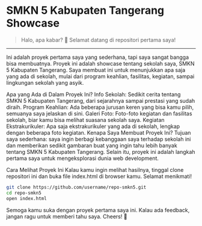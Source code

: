 # SMKN 5 Kabupaten Tangerang Showcase
> Halo, apa kabar? 🙌 Selamat datang di repositori pertama saya!
---
Ini adalah proyek pertama saya yang sederhana, tapi saya sangat bangga bisa membuatnya. Proyek ini adalah showcase tentang sekolah saya, SMKN 5 Kabupaten Tangerang. Saya membuat ini untuk menunjukkan apa saja yang ada di sekolah, mulai dari program keahlian, fasilitas, kegiatan, sampai lingkungan sekolah yang asyik.

Apa yang Ada di Dalam Proyek Ini?
Info Sekolah: Sedikit cerita tentang SMKN 5 Kabupaten Tangerang, dari sejarahnya sampai prestasi yang sudah diraih.
Program Keahlian: Ada beberapa jurusan keren yang bisa kamu pilih, semuanya saya jelaskan di sini.
Galeri Foto: Foto-foto kegiatan dan fasilitas sekolah, biar kamu bisa melihat suasana sekolah saya.
Kegiatan Ekstrakurikuler: Apa saja ekstrakurikuler yang ada di sekolah, lengkap dengan beberapa foto kegiatan.
Kenapa Saya Membuat Proyek Ini?
Tujuan saya sederhana: saya ingin berbagi kebanggaan saya terhadap sekolah ini dan memberikan sedikit gambaran buat yang ingin tahu lebih banyak tentang SMKN 5 Kabupaten Tangerang. Selain itu, proyek ini adalah langkah pertama saya untuk mengeksplorasi dunia web development.

Cara Melihat Proyek Ini
Kalau kamu ingin melihat hasilnya, tinggal clone repositori ini dan buka file index.html di browser kamu. Selamat menikmati!

```bash
git clone https://github.com/username/repo-smkn5.git
cd repo-smkn5
open index.html
```

Semoga kamu suka dengan proyek pertama saya ini. Kalau ada feedback, jangan ragu untuk memberi tahu saya. Cheers! 🥂
